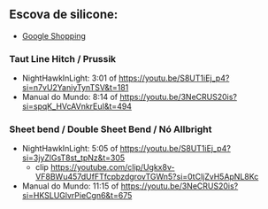 ## Escova de silicone:
- [Google Shopping](https://www.google.com/search?q=escova+sanitaria+silicone&client=firefox-b-d&sca_esv=26a7465d6347b026&tbm=shop&ei=uMntZbnPB5fN1sQPsMSlsAs&ved=0ahUKEwi5i_fZ-emEAxWXppUCHTBiCbYQ4dUDCAg&uact=5&oq=escova+sanitaria+silicone&gs_lp=Egtwcm9kdWN0cy1jYyIZZXNjb3ZhIHNhbml0YXJpYSBzaWxpY29uZTIFEAAYgAQyBhAAGBYYHkjoGFC2CVjjFXAAeACQAQCYAfkBoAGtDaoBBTAuNy4zuAEDyAEA-AEBmAIKoALNDcICBhAAGAcYHsICBBAAGB6YAwCIBgGSBwUwLjcuM6AHoRk&sclient=products-cc)

### Taut Line Hitch / Prussik
- NightHawkInLight: 3:01 of https://youtu.be/S8UT1iEj_p4?si=n7vU2YaniyTynTSV&t=181
- Manual do Mundo: 8:14 of https://youtu.be/3NeCRUS20is?si=spqK_HVcAVnkrEuI&t=494

### Sheet bend / Double Sheet Bend / Nó Allbright
- NightHawkInLight: 5:05 of https://youtu.be/S8UT1iEj_p4?si=3jyZlGsT8st_tpNz&t=305
  - clip https://youtube.com/clip/Ugkx8v-VF8BWu457dUfFTfcpbzdgrovTGWn5?si=0tCljZvH5ApNL8Kc  
- Manual do Mundo: 11:15 of https://youtu.be/3NeCRUS20is?si=HKSLUGlvrPieCgn6&t=675
